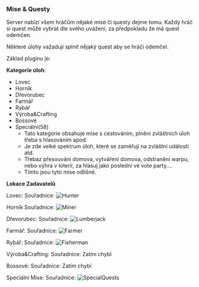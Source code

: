### Mise & Questy
Server nabízí všem hráčům nějaké mise či questy dejme tomu.
Každý hráč si quest může vybrat dle svého uvážení, za předpokladu že má quest odemčen.

Některé úlohy važadují splnit nějaký quest aby se hráči odemčel.

Základ pluginu je: 

**Kategorie úloh**:
- Lovec
- Horník
- Dřevorubec
- Farmář
- Rybář
- Výroba&Crafting
- Bossové
- Speciální(58)
    - Tato kategorie obsahuje mise s cestováním, plnění zvláštních úloh třeba s hlasováním apod.
    - Je zde velké spektrum úloh, které se zaměřují na zvláštní události atd.
    - Třebaz přesouvání domova, vytváření domova, odstranění warpu, nebo výhra v loterii, za hlasuj jako poslední ve vote party....
    - Tímto jsou tyto mise odlišné.


**Lokace Zadavatelů**

Lovec:
Souřadnice:
![Hunter](https://i.imgur.com/YlgE86G.jpg)

Horník
Souřadnice:
![Miner](https://i.imgur.com/eacecPe.jpg)


Dřevorubec:
Souřadnice:
![Lumberjack](https://i.imgur.com/pLd5RWz.jpg)

Farmář:
Souřadnice:
![Farmer](https://i.imgur.com/G4L2Ek8.jpg)

Rybář:
Souřadnice:
![Fisherman](https://i.imgur.com/MwcxyUL.jpg)

Výroba&Crafting:
Souřadnice: Zatím chybí

Bossové:
Souřadnice: Zatím chybí

Speciální Mise:
Souřadnice:
![SpecialQuests](https://i.imgur.com/hLFJ6lK.jpg)